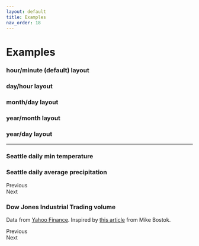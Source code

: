 ```yaml
---
layout: default
title: Examples
nav_order: 18
---
```


# Examples

### hour/minute (default) layout

<div class="code-example">
  <div id="d-options"></div>
  <script>
    const cal10 = new CalHeatmap();
    cal10.paint({ itemSelector: '#d-options' });
  </script>
</div>

### day/hour layout

<div class="code-example">
  <div id="d2-options"></div>
  <script>
    const cal11 = new CalHeatmap();
    cal11.paint({ 
      domain: { type: 'day' }, 
      subDomain:{ type: 'hour' },
      itemSelector: '#d2-options' });
  </script>
</div>

### month/day layout

<div class="code-example">
  <div id="d3-options"></div>
  <script>
    const cal12 = new CalHeatmap();
    cal12.paint({ 
      data: {
        source: '/fixtures/seattle-weather.csv',
        type: 'csv',
        x: 'date',
        y: 'temp_max',
      },
      date: {
        start: new Date('2012-01-01'),
        min: new Date('2012-01-01'),
        max: new Date('2015-12-01'),
      },
      scale: {
        type: 'linear',
        scheme: 'Greens',
        domain: [0, 40]
      },
      domain: { type: 'month' }, 
      subDomain:{ type: 'day' },
      itemSelector: '#d3-options' });
  </script>
</div>

### year/month layout

<div class="code-example">
  <div id="d4-options"></div>
  <script>
    const cal13 = new CalHeatmap();
    cal13.paint({ 
      data: {
        source: '/fixtures/seattle-weather.csv',
        type: 'csv',
        x: 'date',
        y: 'temp_max',
        groupY: 'max'
      },
      date: {
        start: new Date('2012-01-01'),
        min: new Date('2012-01-01'),
        max: new Date('2015-12-01'),
      },
      scale: {
        type: 'linear',
        scheme: 'Turbo',
        domain: [0, 40]
      },
      domain: { type: 'year',  label: { textAlign: 'start' } }, 
      subDomain:{ type: 'month', radius: 15 },
      itemSelector: '#d4-options' });
  </script>
</div>

### year/day layout

<div class="code-example">
  <div id="d5-options"></div>
  <script>
    const cal14 = new CalHeatmap();
    cal14.paint({ 
      data: {
        source: '/fixtures/seattle-weather.csv',
        type: 'csv',
        x: 'date',
        y: 'temp_max',
        groupY: 'max'
      },
      date: {
        start: new Date('2012-01-01'),
      },
      range: 1,
      scale: {
        type: 'linear',
        scheme: 'PRGn',
        domain: [0, 40]
      },
      domain: { 
        type: 'year', 
        label: { text: null },
        subLabel: {
          width: 30,
          textAlign: 'start',
          text: () => dayjs.weekdaysShort().map((d, i) => i % 2 == 0 ? '' : d),
        }
      }, 
      subDomain:{ type: 'day', radius: 2 },
      itemSelector: '#d5-options' });
  </script>
</div>

<div class="code-example">
  <div id="d55-options"></div>
  <script>
    const cal24 = new CalHeatmap();
    cal24.paint({ 
      data: {
        source: '/fixtures/seattle-weather.csv',
        type: 'csv',
        x: 'date',
        y: 'temp_max',
        groupY: 'max'
      },
      date: {
        start: new Date('2012-01-01'),
      },
      range: 1,
      scale: {
        type: 'linear',
        scheme: 'PRGn',
        domain: [0, 40]
      },
      domain: { 
        type: 'year', 
        label: { text: null },
        subLabel: {
          width: 30,
          textAlign: 'start',
          text: () => dayjs.weekdaysShort().map((d, i) => i % 2 == 0 ? '' : d),
        }
      }, 
      subDomain:{ type: 'day', radius: 0, gutter: 0 },
      itemSelector: '#d55-options' });
  </script>
</div>

<hr/>

### Seattle daily min temperature

<div class="code-example">
  <style>
    #d6-options .domain-background {
      fill: rgb(246, 245, 249);
    }
    #d6-options .graph-label { 
      
      font-size: 14px;
      font-weight: bold;
      text-transform: uppercase;
    }
  </style>
  <div id="d6-options"></div>
  <script>
    const cal15 = new CalHeatmap();
    cal15.paint({ 
      data: {
        source: '/fixtures/seattle-weather.csv',
        type: 'csv',
        x: 'date',
        y: 'temp_min',
        groupY: 'min'
      },
      verticalOrientation: true,
      range: 5,
      date: {
        start: new Date('2012-01-01'),
      },
      scale: {
        type: 'diverging',
        scheme: 'PRGn',
        domain: [-10, 10]
      },
      domain: { type: 'month', padding: [10,10,10,10], label: { position: 'top' } }, 
      subDomain:{ type: 'x_day', radius: 2, width: 15, height: 15, label: 'D' },
      itemSelector: '#d6-options' }, [[Tooltip, {
        text: function (date, value) {
          return value + '°C on ' + cal1.dateHelper.format(date, 'LL')
        }
      }]]);
  </script>
</div>

### Seattle daily average precipitation

<div class="code-example">
  <style>
    #example-3 .graph-label {
      font-size: 10px;
      font-weight: bold;
      fill: #444;
    }

    #example-legend-3 {
      text-align: right;
    }

  </style>
  <div id="example-3"></div>
  <div id="example-legend-3"></div>
  <script>
      const cal1 = new CalHeatmap();

      let dayRowTemplate = (dateHelper, { domain }) => ({
        name: "day_row",
        level: 31,
        rowsCount() {
          return 1;
        },
        columnsCount(d) {
          return domain.dynamicDimension ? dateHelper.date(d).endOf('month').date() : 31;
        },
        mapping: (startDate, endDate, defaultValues) => {

          return dateHelper.intervals(
            "day",
            startDate,
            dateHelper.date(endDate)
          ).map((d, index) => ({
            t: d,
            x: index,
            y: 0,
            ...defaultValues,
          }));
        },

        format: {
          date: "Do",
          legend: "Do",
        },
        extractUnit(d) {
          return dateHelper.date(d).startOf("day").valueOf();
        },
      });

      cal1.addTemplates(dayRowTemplate);

      cal1.paint({
        range: 6,
        date: {
          start: new Date('2012-01-01'),
          min: new Date('2012-01-01'),
          max: new Date('2015-12-01')
        },
        data: {
          source: '/fixtures/seattle-weather.csv',
          type: 'csv',
          x: 'date',
          y: 'precipitation',
        },
        domain: { type: "month", gutter: 5 },
        label: {
          textAlign: "start",
        },
        legend: {
          show: true,
          label: 'Max Temperature (°C)',
          itemSelector: '#example-legend-3',
          width: 150,
          marginLeft: 10,
          marginRight: 10
        },
        subDomain: {
          type: "day_row",
          width: 3,
          height: 35,
          gutter: 0
        },
        scale: {
          type: 'linear',
          scheme: 'Purples',
          domain: [0, 35]
        },
        itemSelector: '#example-3',
      }, [[Tooltip, {
        text: function (date, value) {
          return value + 'cm on ' + cal1.dateHelper.format(date, 'LL')
        }
      }]]);

  </script>
  <div class="fs-3">
    <div class="btn btn-blue" onClick="cal1.previous(); return false">Previous</div>
    <div class="btn btn-blue" onClick="cal1.next(); return false">Next</div>
  </div>
</div>

### Dow Jones Industrial Trading volume

Data from [Yahoo Finance](https://finance.yahoo.com/quote/%5EDJI/history/).
Inspired by [this article](https://observablehq.com/@d3/calendar) from Mike Bostok.

<div class="code-example">
  <style>
    #example-4 .graph-label {
      font-size: 13px;
      font-weight: bold;
      fill: #444;
    }

  </style>
  <div id="example-4"></div>
  <div id="example-legend-4"></div>
  <script>
      const weekDaysTemplate = (DateHelper, options) => ({
        name: 'weekday',
        parent: 'day',
        rowsCount: () => 5,
        columnsCount: () => 54,
        mapping: (startTimestamp, endTimestamp) => {
          let weekNumber = 0;
          let x = -1;
          const domainType = options.domain.type;

          return DateHelper.intervals(
            'day',
            startTimestamp,
            DateHelper.date(endTimestamp),
          ).map((ts) => {
            const date = DateHelper.date(ts);

            if (weekNumber !== date.week()) {
                weekNumber = date.week();
                x += 1;
              }

            return {
              t: ts,
              x,
              y: (date.format('d') == 0 || date.format('d') === 6) ? -1 : date.format('d') - 1,
            };
          }).filter(n => n.y >= 0);
        },
      });
      const cal2 = new CalHeatmap();
      cal2.addTemplates(weekDaysTemplate);
      cal2.paint({
        range: 5,
        date: {
          start: new Date('2007-01-01'),
          min: new Date('200-05-01'),
          max: new Date('2020-05-01'),
          timezone: 'utc'
        },
        data: {
          source: '/fixtures/DJIA.csv',
          type: 'csv',
          x: 'Date',
          y: 'Volume',
          Grouppy: (datum, i, data) => {
            return i > 0 ? (datum.Close - data[i - 1].Close) / data[i - 1].Close : NaN
          }
        },
        domain: {
          type: "year",
          label: {
            position: "left",
            textAlign: "end",
            width: 50,
            offset: { x: -10, y: 5 }
          },
        },
        legend: {
          show: true,
          label: 'Daily Change',
          itemSelector: '#example-legend-4',
          width: 150,
          marginLeft: 10,
          marginRight: 10,
          tickFormat: '+%'
        },
        verticalOrientation: true,
        subDomain: {
          type: "weekday"
        },
        scale: {
          type: 'linear',
          domain: [50000000, 500000000],
          scheme: 'YlOrRd'
        },
        itemSelector: '#example-4',
      }, [[Tooltip, {
        text: function (date, value) {
          return (value ? d3.format(',')(value) : 'No value') + ' on ' + cal2.dateHelper.format(date, 'dddd LL')
        }
      }]]);

  </script>
  <div class="fs-3 mt-3">
    <div class="btn btn-blue" onClick="cal2.previous(); return false">Previous</div>
    <div class="btn btn-blue" onClick="cal2.next(); return false">Next</div>
  </div>
</div>
